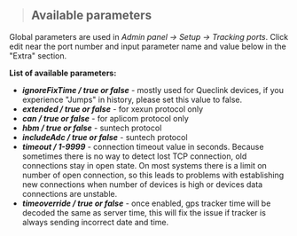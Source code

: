 >## Available parameters

Global parameters are used in *Admin panel -> Setup -> Tracking ports*. Click edit near the port number and input parameter name and value below in the "Extra" section.
 
**List of available parameters:**
 
* ***ignoreFixTime / true or false*** - mostly used for Queclink devices, if you experience "Jumps" in history, please set this value to false.
* ***extended / true or false*** - for xexun protocol only
* ***can / true or false*** - for aplicom protocol only
* ***hbm / true or false*** - suntech protocol
* ***includeAdc / true or false*** - suntech protocol
* ***timeout / 1-9999*** - connection timeout value in seconds. Because sometimes there is no way to detect lost TCP connection, old connections stay in open state. On most systems there is a limit on number of open connection, so this leads to problems with establishing new connections when number of devices is high or devices data connections are unstable.
* ***timeoverride / true or false*** - once enabled, gps tracker time will be decoded the same as server time, this will fix the issue if tracker is always sending incorrect date and time.

